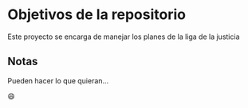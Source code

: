 # Objetivos de la repositorio

Este proyecto se encarga de manejar los planes de la liga de la justicia


## Notas
Pueden hacer lo que quieran...


😄
